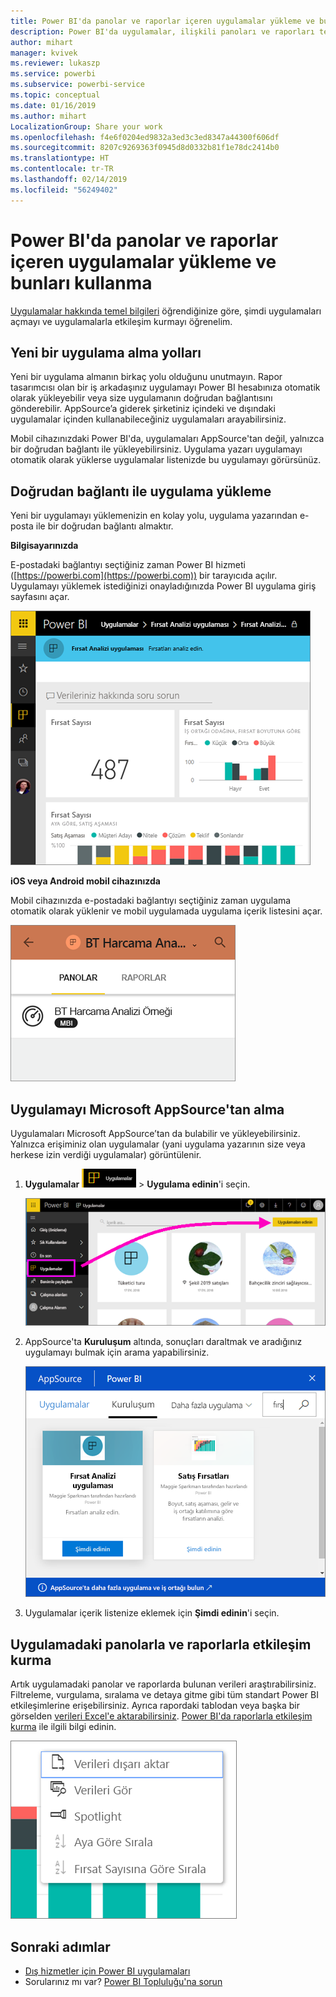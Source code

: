 ```yaml
---
title: Power BI'da panolar ve raporlar içeren uygulamalar yükleme ve bunları kullanma
description: Power BI'da uygulamalar, ilişkili panoları ve raporları tek bir yerde bir araya getirir.
author: mihart
manager: kvivek
ms.reviewer: lukaszp
ms.service: powerbi
ms.subservice: powerbi-service
ms.topic: conceptual
ms.date: 01/16/2019
ms.author: mihart
LocalizationGroup: Share your work
ms.openlocfilehash: f4e6f0204ed9832a3ed3c3ed8347a44300f606df
ms.sourcegitcommit: 8207c9269363f0945d8d0332b81f1e78dc2414b0
ms.translationtype: HT
ms.contentlocale: tr-TR
ms.lasthandoff: 02/14/2019
ms.locfileid: "56249402"
---
```

# <a name="install-and-use-apps-with-dashboards-and-reports-in-power-bi"></a>Power BI'da panolar ve raporlar içeren uygulamalar yükleme ve bunları kullanma
[Uygulamalar hakkında temel bilgileri](end-user-apps.md) öğrendiğinize göre, şimdi uygulamaları açmayı ve uygulamalarla etkileşim kurmayı öğrenelim. 

## <a name="ways-to-get-a-new-app"></a>Yeni bir uygulama alma yolları
Yeni bir uygulama almanın birkaç yolu olduğunu unutmayın. Rapor tasarımcısı olan bir iş arkadaşınız uygulamayı Power BI hesabınıza otomatik olarak yükleyebilir veya size uygulamanın doğrudan bağlantısını gönderebilir. AppSource’a giderek şirketiniz içindeki ve dışındaki uygulamalar içinden kullanabileceğiniz uygulamaları arayabilirsiniz. 

Mobil cihazınızdaki Power BI'da, uygulamaları AppSource'tan değil, yalnızca bir doğrudan bağlantı ile yükleyebilirsiniz. Uygulama yazarı uygulamayı otomatik olarak yüklerse uygulamalar listenizde bu uygulamayı görürsünüz.

## <a name="install-an-app-from-a-direct-link"></a>Doğrudan bağlantı ile uygulama yükleme
Yeni bir uygulamayı yüklemenizin en kolay yolu, uygulama yazarından e-posta ile bir doğrudan bağlantı almaktır.  

**Bilgisayarınızda** 

E-postadaki bağlantıyı seçtiğiniz zaman Power BI hizmeti ([https://powerbi.com](https://powerbi.com)) bir tarayıcıda açılır. Uygulamayı yüklemek istediğinizi onayladığınızda Power BI uygulama giriş sayfasını açar.

![Power BI hizmetinde uygulama giriş sayfası](./media/end-user-app-view/power-bi-app-landing-page-opportunity-480.png)

**iOS veya Android mobil cihazınızda** 

Mobil cihazınızda e-postadaki bağlantıyı seçtiğiniz zaman uygulama otomatik olarak yüklenir ve mobil uygulamada uygulama içerik listesini açar. 

![Mobil cihazda uygulama içerik listesi](./media/end-user-app-view/power-bi-app-index-it-spend-360.png)

## <a name="get-the-app-from-microsoft-appsource"></a>Uygulamayı Microsoft AppSource'tan alma
Uygulamaları Microsoft AppSource’tan da bulabilir ve yükleyebilirsiniz. Yalnızca erişiminiz olan uygulamalar (yani uygulama yazarının size veya herkese izin verdiği uygulamalar) görüntülenir.

1. **Uygulamalar** ![Sol gezinti çubuğundaki Uygulamalar](./media/end-user-apps/power-bi-apps-bar.png) > **Uygulama edinin**'i seçin. 
   
     ![Uygulama edinin simgesi](./media/end-user-app-view/power-bi-get-apps.png)
2. AppSource'ta **Kuruluşum** altında, sonuçları daraltmak ve aradığınız uygulamayı bulmak için arama yapabilirsiniz.
   
     ![AppSource'ta Kuruluşum altında](./media/end-user-app-view/power-bi-appsource-my-org.png)
3. Uygulamalar içerik listenize eklemek için **Şimdi edinin**'i seçin. 

## <a name="interact-with-the-dashboards-and-reports-in-the-app"></a>Uygulamadaki panolarla ve raporlarla etkileşim kurma
Artık uygulamadaki panolar ve raporlarda bulunan verileri araştırabilirsiniz. Filtreleme, vurgulama, sıralama ve detaya gitme gibi tüm standart Power BI etkileşimlerine erişebilirsiniz. Ayrıca rapordaki tablodan veya başka bir görselden [verileri Excel'e aktarabilirsiniz](end-user-export-data.md). [Power BI'da raporlarla etkileşim kurma](end-user-reading-view.md) ile ilgili bilgi edinin. 

![Bir Power BI görselinden verileri dışarı aktarma](./media/end-user-app-view/power-bi-service-export-data-visual.png)


## <a name="next-steps"></a>Sonraki adımlar
* [Dış hizmetler için Power BI uygulamaları](end-user-connect-to-services.md)
* Sorularınız mı var? [Power BI Topluluğu'na sorun](http://community.powerbi.com/)

